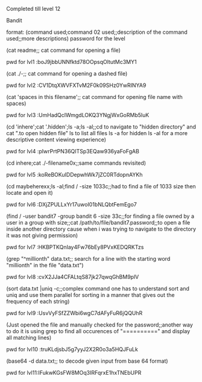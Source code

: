 Completed till level 12

Bandit

format:
(command used;command 02 used;;description of the command used;;more descriptions)
password for the level

(cat readme;; cat command for opening a file)

pwd for lvl1 :boJ9jbbUNNfktd78OOpsqOltutMc3MY1

(cat ./-;; cat command for opening a dashed file)

pwd for lvl2 :CV1DtqXWVFXTvM2F0k09SHz0YwRINYA9

(cat 'spaces in this filename';; cat command for opening file name with spaces)

pwd for lvl3 :UmHadQclWmgdLOKQ3YNgjWxGoRMb5luK

(cd 'inhere';cat '.hidden';ls -a;ls -al;;cd to navigate to "hidden directory" and cat ".to open hidden file" ls to list all files ls -a for hidden ls -al for a more descriptive content viewing experience)

pwd for lvl4 :pIwrPrtPN36QITSp3EQaw936yaFoFgAB

(cd inhere;cat ./-filename0x;;same commands revisited)

pwd for lvl5 :koReBOKuIDDepwhWk7jZC0RTdopnAYKh

(cd maybeherexx;ls -al;find / -size 1033c;;had to find a file of 1033 size then locate and open it)

pwd for lvl6 :DXjZPULLxYr17uwoI01bNLQbtFemEgo7

(find / -user bandit7 -group bandit 6 -size 33c;;for finding a file owned by a user in a group with size;;cat /path/to/file/bandit7.password;;to open a file inside another directory cause when i was trying to navigate to the directory it was not giving permission)

pwd for lvl7 :HKBPTKQnIay4Fw76bEy8PVxKEDQRKTzs

(grep "^millionth" data.txt;; search for a line with the starting word "millionth" in the file "data.txt")

pwd for lvl8 :cvX2JJa4CFALtqS87jk27qwqGhBM9plV

(sort data.txt |uniq -c;;complex command one has to understand sort and uniq and use them parallel
for sorting in a manner that gives out the frequency of each string)

pwd for lvl9 :UsvVyFSfZZWbi6wgC7dAFyFuR6jQQUhR

(Just opened the file and manually checked for the password;;another way to do it is using grep to find all occurences of "==========" and display all matching lines)

pwd for lvl10 :truKLdjsbJ5g7yyJ2X2R0o3a5HQJFuLk

(base64 -d data.txt;; to decode given input from base 64 format)

pwd for lvl11:IFukwKGsFW8MOq3IRFqrxE1hxTNEbUPR

